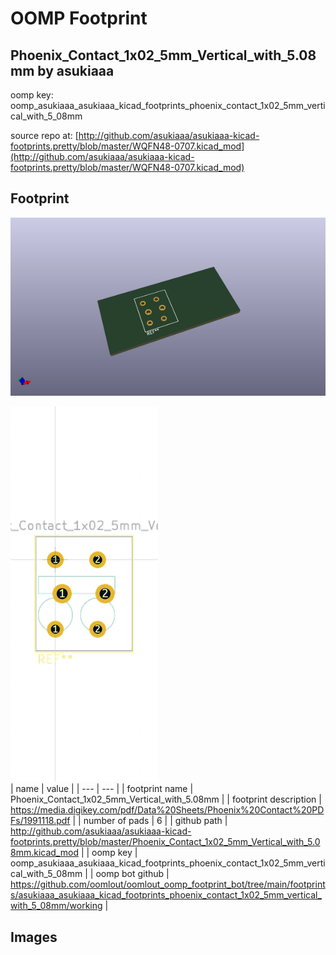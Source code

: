 # OOMP Footprint  
## Phoenix_Contact_1x02_5mm_Vertical_with_5.08mm  by asukiaaa  
  
oomp key: oomp_asukiaaa_asukiaaa_kicad_footprints_phoenix_contact_1x02_5mm_vertical_with_5_08mm  
  
source repo at: [http://github.com/asukiaaa/asukiaaa-kicad-footprints.pretty/blob/master/WQFN48-0707.kicad_mod](http://github.com/asukiaaa/asukiaaa-kicad-footprints.pretty/blob/master/WQFN48-0707.kicad_mod)  
## Footprint  
  
[![working_kicad_pcb_3d.png](working_kicad_pcb_3d_600.png)](working_kicad_pcb_3d.png)  
  
[![working.png](working_600.png)](working.png)  
| name | value | 
| --- | --- | 
| footprint name | Phoenix_Contact_1x02_5mm_Vertical_with_5.08mm | 
| footprint description | https://media.digikey.com/pdf/Data%20Sheets/Phoenix%20Contact%20PDFs/1991118.pdf | 
| number of pads | 6 | 
| github path | http://github.com/asukiaaa/asukiaaa-kicad-footprints.pretty/blob/master/Phoenix_Contact_1x02_5mm_Vertical_with_5.08mm.kicad_mod | 
| oomp key | oomp_asukiaaa_asukiaaa_kicad_footprints_phoenix_contact_1x02_5mm_vertical_with_5_08mm | 
| oomp bot github | https://github.com/oomlout/oomlout_oomp_footprint_bot/tree/main/footprints/asukiaaa_asukiaaa_kicad_footprints_phoenix_contact_1x02_5mm_vertical_with_5_08mm/working | 
## Images  
